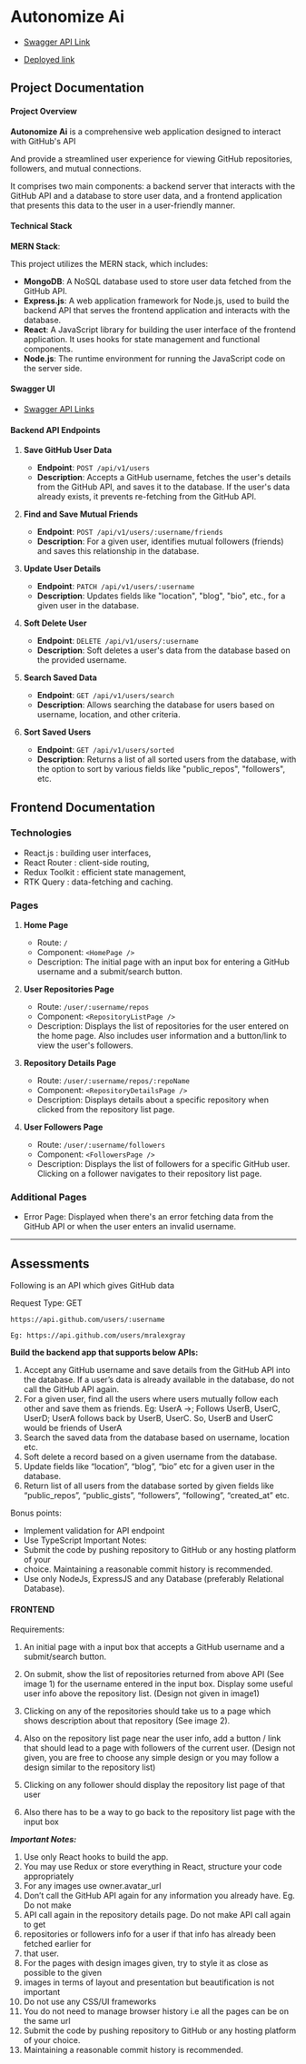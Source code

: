 # Autonomize Ai

- [Swagger API Link](https://autonomize-ai-assignment.onrender.com/api-docs/)

- [Deployed link]()

## Project Documentation

#### Project Overview

**Autonomize Ai** is a comprehensive web application designed to interact with GitHub's API

And provide a streamlined user experience for viewing GitHub repositories, followers, and mutual connections.

It comprises two main components: a backend server that interacts with the GitHub API and a database to store user data, and a frontend application that presents this data to the user in a user-friendly manner.

#### Technical Stack

**MERN Stack**:

This project utilizes the MERN stack, which includes:

- **MongoDB**: A NoSQL database used to store user data fetched from the GitHub API.
- **Express.js**: A web application framework for Node.js, used to build the backend API that serves the frontend application and interacts with the database.
- **React**: A JavaScript library for building the user interface of the frontend application. It uses hooks for state management and functional components.
- **Node.js**: The runtime environment for running the JavaScript code on the server side.

#### Swagger UI

- [Swagger API Links](https://autonomize-ai-assignment.onrender.com/api-docs/)

#### Backend API Endpoints

1. **Save GitHub User Data**

   - **Endpoint**: `POST /api/v1/users`
   - **Description**: Accepts a GitHub username, fetches the user's details from the GitHub API, and saves it to the database. If the user's data already exists, it prevents re-fetching from the GitHub API.

2. **Find and Save Mutual Friends**

   - **Endpoint**: `POST /api/v1/users/:username/friends`
   - **Description**: For a given user, identifies mutual followers (friends) and saves this relationship in the database.

3. **Update User Details**

   - **Endpoint**: `PATCH /api/v1/users/:username`
   - **Description**: Updates fields like "location", "blog", "bio", etc., for a given user in the database.

4. **Soft Delete User**

   - **Endpoint**: `DELETE /api/v1/users/:username`
   - **Description**: Soft deletes a user's data from the database based on the provided username.

5. **Search Saved Data**

   - **Endpoint**: `GET /api/v1/users/search`
   - **Description**: Allows searching the database for users based on username, location, and other criteria.

6. **Sort Saved Users**
   - **Endpoint**: `GET /api/v1/users/sorted`
   - **Description**: Returns a list of all sorted users from the database, with the option to sort by various fields like "public_repos", "followers", etc.

## Frontend Documentation

### Technologies

- React.js : building user interfaces,
- React Router : client-side routing,
- Redux Toolkit : efficient state management,
- RTK Query : data-fetching and caching.

### Pages

1. **Home Page**

   - Route: `/`
   - Component: `<HomePage />`
   - Description: The initial page with an input box for entering a GitHub username and a submit/search button.

2. **User Repositories Page**

   - Route: `/user/:username/repos`
   - Component: `<RepositoryListPage />`
   - Description: Displays the list of repositories for the user entered on the home page. Also includes user information and a button/link to view the user's followers.

3. **Repository Details Page**

   - Route: `/user/:username/repos/:repoName`
   - Component: `<RepositoryDetailsPage />`
   - Description: Displays details about a specific repository when clicked from the repository list page.

4. **User Followers Page**
   - Route: `/user/:username/followers`
   - Component: `<FollowersPage />`
   - Description: Displays the list of followers for a specific GitHub user. Clicking on a follower navigates to their repository list page.

### Additional Pages

- Error Page: Displayed when there's an error fetching data from the GitHub API or when the user enters an invalid username.

---

## Assessments

Following is an API which gives GitHub data

Request Type: GET

```
https://api.github.com/users/:username
```

```
Eg: https://api.github.com/users/mralexgray
```

**Build the backend app that supports below APIs:**

1. Accept any GitHub username and save details from the GitHub API into the database. If
   a user’s data is already available in the database, do not call the GitHub API again.
2. For a given user, find all the users where users mutually follow each other and save
   them as friends. Eg: UserA ->; Follows UserB, UserC, UserD; UserA follows back by
   UserB, UserC. So, UserB and UserC would be friends of UserA
3. Search the saved data from the database based on username, location etc.
4. Soft delete a record based on a given username from the database.
5. Update fields like “location”, “blog”, “bio” etc for a given user in the database.
6. Return list of all users from the database sorted by given fields like “public_repos”,
   “public_gists”, “followers”, “following”, “created_at” etc.

Bonus points:

- Implement validation for API endpoint
- Use TypeScript
  Important Notes:
- Submit the code by pushing repository to GitHub or any hosting platform of your
- choice. Maintaining a reasonable commit history is recommended.
- Use only NodeJs, ExpressJS and any Database (preferably Relational Database).

#### FRONTEND

Requirements:

1. An initial page with a input box that accepts a GitHub username and a submit/search button.

2. On submit, show the list of repositories returned from above API (See image 1) for the username entered in the input box. Display some useful user info above the repository list. (Design not given in image1)

3. Clicking on any of the repositories should take us to a page which shows description about that repository (See image 2).

4. Also on the repository list page near the user info, add a button / link that should lead to a page with followers of the current user. (Design not given, you are free to choose any simple design or you may follow a design similar to the repository list)

5. Clicking on any follower should display the repository list page of that user

6. Also there has to be a way to go back to the repository list page with the input box

**_Important Notes:_**

1. Use only React hooks to build the app.
2. You may use Redux or store everything in React, structure your code appropriately
3. For any images use owner.avatar_url
4. Don’t call the GitHub API again for any information you already have. Eg. Do not make
5. API call again in the repository details page. Do not make API call again to get
6. repositories or followers info for a user if that info has already been fetched earlier for
7. that user.
8. For the pages with design images given, try to style it as close as possible to the given
9. images in terms of layout and presentation but beautification is not important
10. Do not use any CSS/UI frameworks
11. You do not need to manage browser history i.e all the pages can be on the same url
12. Submit the code by pushing repository to GitHub or any hosting platform of your choice.
13. Maintaining a reasonable commit history is recommended.
